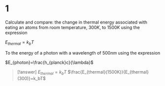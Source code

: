 # 1

Calculate and compare: the change in thermal energy associated with  eating an atoms from room temperature, $300 K$, to $1500 K$ using the expression

$E_{thermal}=k_bT$

To the energy of a photon with a wavelength of $500 nm$ using the expression

$E_{photon}=\frac{h_{planck}c}{\lambda}$

> [!answer]
> $E_{thermal}=k_bT$
> $\frac{E_{thermal}(1500K)}{E_{thermal}(300)}=k_bT$
> 
